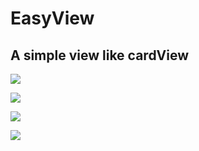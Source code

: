 EasyView
============================================================

A simple view like cardView
----------------------------------------------------------------------------

![](http://bbs.aiyingli.com/data/attachment/forum/201505/08/091228y9vtqezhhi25w1ly.png)

![](http://bbs.aiyingli.com/data/attachment/forum/201505/08/091231ni4e4ktuenu2ng84.png)

![](http://bbs.aiyingli.com/data/attachment/forum/201505/08/091232p3t4crvnv93cr6kb.png)

![](http://bbs.aiyingli.com/data/attachment/forum/201505/08/091235t9vve8zmj8va98vv.png)

